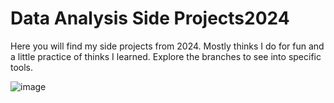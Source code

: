 # Data Analysis Side Projects2024
Here you will find my side projects from 2024. Mostly thinks I do for fun and a little practice of thinks I learned. 
Explore the branches to see into specific tools.

![image](https://github.com/Sebraor/SideProjects2024/assets/137729465/ba4a6bdf-269d-4029-b8d6-714a290da8f6)
